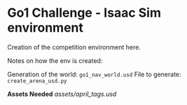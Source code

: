 # Go1 Challenge - Isaac Sim environment
Creation of the competition environment here. 

Notes on how the env is created:

Generation of the world: `go1_nav_world.usd`
File to generate: `create_arena_usd.py`

**Assets Needed**
*assets/april_tags.usd*

